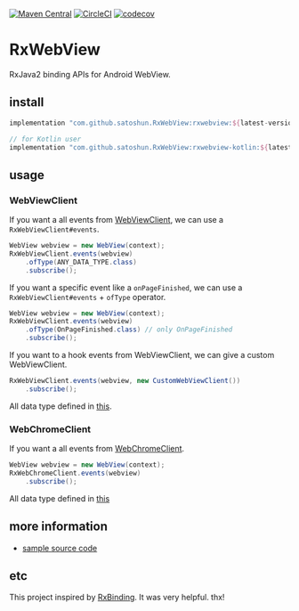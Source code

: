 [![Maven Central](https://maven-badges.herokuapp.com/maven-central/com.github.satoshun.RxWebView/rxwebview/badge.svg)](https://maven-badges.herokuapp.com/maven-central/com.github.satoshun.RxWebView/rxwebview)
[![CircleCI](https://circleci.com/gh/satoshun/RxWebView.svg?style=svg)](https://circleci.com/gh/satoshun/RxWebView)
[![codecov](https://codecov.io/gh/satoshun/RxWebView/branch/master/graph/badge.svg)](https://codecov.io/gh/satoshun/RxWebView)

# RxWebView

RxJava2 binding APIs for Android WebView.

## install

```groovy
implementation "com.github.satoshun.RxWebView:rxwebview:${latest-version}"

// for Kotlin user
implementation "com.github.satoshun.RxWebView:rxwebview-kotlin:${latest-version}"
```

## usage

### WebViewClient

If you want a all events from [WebViewClient](https://developer.android.com/reference/android/webkit/WebViewClient), we can use a `RxWebViewClient#events`.

```java
WebView webview = new WebView(context);
RxWebViewClient.events(webview)
    .ofType(ANY_DATA_TYPE.class)
    .subscribe();
```

If you want a specific event like a `onPageFinished`, we can use a `RxWebViewClient#events` + `ofType` operator.

```java
WebView webview = new WebView(context);
RxWebViewClient.events(webview)
    .ofType(OnPageFinished.class) // only OnPageFinished
    .subscribe();
```

If you want to a hook events from WebViewClient, we can give a custom WebViewClient.

```java
RxWebViewClient.events(webview, new CustomWebViewClient())
    .subscribe();
```

All data type defined in [this](rxwebview/src/main/java/com/github/satoshun/reactivex/webkit/data).

### WebChromeClient

If you want a all events from [WebChromeClient](https://developer.android.com/reference/android/webkit/WebChromeClient).

```java
WebView webview = new WebView(context);
RxWebChromeClient.events(webview)
    .subscribe();
```

All data type defined in [this](rxwebview/src/main/java/com/github/satoshun/reactivex/webkit/data)

## more information

- [sample source code](app/src/main/java/com/github/satoshun/reactivex/webkit/example)

## etc

This project inspired by [RxBinding](https://github.com/JakeWharton/RxBinding). It was very helpful. thx!
